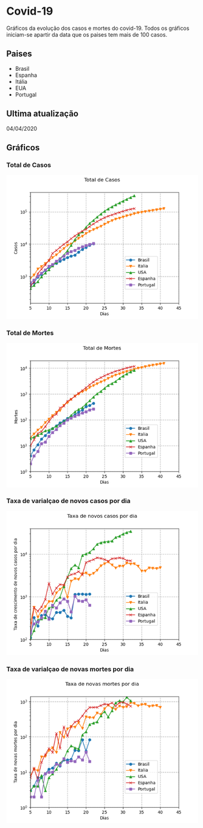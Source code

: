 # Covid-19

Gráficos da evolução dos casos e mortes do covid-19. Todos os gráficos iniciam-se apartir da data que os paises tem mais de 100 casos.

## Paises

* Brasil
* Espanha
* Itália
* EUA
* Portugal

## Ultima atualização

04/04/2020

## Gráficos

### Total de Casos
![Total de Casos diarios](fig/casos.png)

### Total de Mortes
![Total de morte diarias](fig/mortes.png)

### Taxa de varialçao de novos casos por dia
![Total de Casos diarios](fig/taxa_casos.png)

### Taxa de varialçao de novas mortes por dia
![Total de morte diarias](fig/taxa_mortes.png)